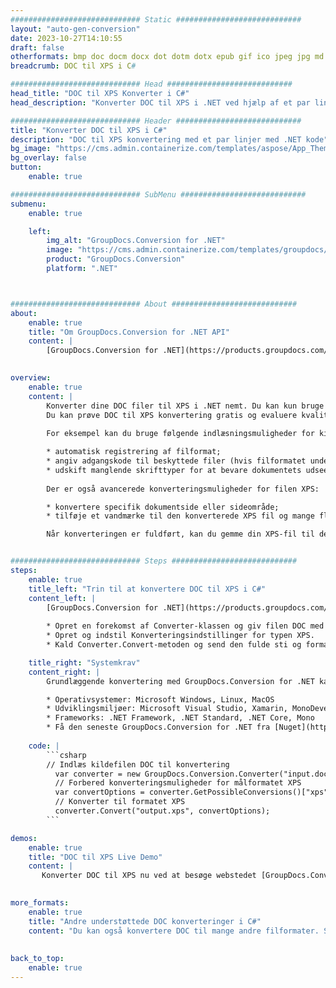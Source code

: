 ```yaml
---
############################# Static ############################
layout: "auto-gen-conversion"
date: 2023-10-27T14:10:55
draft: false
otherformats: bmp doc docm docx dot dotm dotx epub gif ico jpeg jpg md odt ott pdf png psd rtf tex tif tiff txt xps
breadcrumb: DOC til XPS i C#

############################# Head ############################
head_title: "DOC til XPS Konverter i C#"
head_description: "Konverter DOC til XPS i .NET ved hjælp af et par linjer kode. Brug GroupDocs Document Conversion API til at konvertere over 160 filformater."

############################# Header ############################
title: "Konverter DOC til XPS i C#"
description: "DOC til XPS konvertering med et par linjer med .NET kode"
bg_image: "https://cms.admin.containerize.com/templates/aspose/App_Themes/V3/images/bg/header1.png"
bg_overlay: false
button:
    enable: true

############################# SubMenu ############################
submenu:
    enable: true

    left:
        img_alt: "GroupDocs.Conversion for .NET"
        image: "https://cms.admin.containerize.com/templates/groupdocs/images/product-logos/90x90-noborder/groupdocs-conversion-net.png"
        product: "GroupDocs.Conversion"
        platform: ".NET"



############################# About ############################
about:
    enable: true
    title: "Om GroupDocs.Conversion for .NET API"
    content: |
        [GroupDocs.Conversion for .NET](https://products.groupdocs.com/conversion/net/) kan bruges til at konvertere Microsoft Word, Excel, PowerPoint, PDF, Visio og andre formater. GroupDocs.Conversion er en selvstændig API, der er velegnet til back-end og interne systemer, hvor høj ydeevne er påkrævet. Det afhænger ikke af nogen software som Microsoft eller Open Office.
    

overview:
    enable: true
    content: |
        Konverter dine DOC filer til XPS i .NET nemt. Du kan kun bruge et par C# kodelinjer i enhver platform efter eget valg, såsom - Windows, Linux, macOS.
        Du kan prøve DOC til XPS konvertering gratis og evaluere kvaliteten af ​​konverteringsresultaterne. Sammen med simple filkonverteringsscenarier kan du prøve mere avancerede muligheder for at indlæse kilden DOC fil og for at gemme output XPS resultat. 
        
        For eksempel kan du bruge følgende indlæsningsmuligheder for kilden DOC:

        * automatisk registrering af filformat;
        * angiv adgangskode til beskyttede filer (hvis filformatet understøtter det);
        * udskift manglende skrifttyper for at bevare dokumentets udseende.
        
        Der er også avancerede konverteringsmuligheder for filen XPS:

        * konvertere specifik dokumentside eller sideområde;
        * tilføje et vandmærke til den konverterede XPS fil og mange flere.

        Når konverteringen er fuldført, kan du gemme din XPS-fil til den lokale filsti eller ethvert tredjepartslager som FTP, Amazon S3, Google Drive, Dropbox osv. Bemærk venligst - for at konvertere DOC til {{ TO}} er der ikke behov for yderligere software installeret - som MS Office, Open Office, Adobe Acrobat Reader osv.


############################# Steps ############################
steps:
    enable: true
    title_left: "Trin til at konvertere DOC til XPS i C#"
    content_left: |
        [GroupDocs.Conversion for .NET](https://products.groupdocs.com/conversion/net/) gør det nemt for udviklere at konvertere en DOC fil til XPS med et par linjer kode.
        
        * Opret en forekomst af Converter-klassen og giv filen DOC med den fulde sti
        * Opret og indstil Konverteringsindstillinger for typen XPS.
        * Kald Converter.Convert-metoden og send den fulde sti og format (XPS) som en parameter

    title_right: "Systemkrav"
    content_right: |
        Grundlæggende konvertering med GroupDocs.Conversion for .NET kan udføres med nogle få enkle trin. Vores API'er understøttes på alle større platforme og operativsystemer. Før du udfører koden nedenfor, skal du sørge for, at du har følgende forudsætninger installeret på dit system.

        * Operativsystemer: Microsoft Windows, Linux, MacOS
        * Udviklingsmiljøer: Microsoft Visual Studio, Xamarin, MonoDevelop
        * Frameworks: .NET Framework, .NET Standard, .NET Core, Mono
        * Få den seneste GroupDocs.Conversion for .NET fra [Nuget](https://www.nuget.org/packages/groupdocs.conversion)
         
    code: |
        ```csharp    
        // Indlæs kildefilen DOC til konvertering
          var converter = new GroupDocs.Conversion.Converter("input.doc");
          // Forbered konverteringsmuligheder for målformatet XPS
          var convertOptions = converter.GetPossibleConversions()["xps"].ConvertOptions;
          // Konverter til formatet XPS
          converter.Convert("output.xps", convertOptions);
        ```

demos:
    enable: true
    title: "DOC til XPS Live Demo"
    content: |
       Konverter DOC til XPS nu ved at besøge webstedet [GroupDocs.Conversion App](https://products.groupdocs.app/conversion/family). Online demo har følgende fordele
          

more_formats:
    enable: true
    title: "Andre understøttede DOC konverteringer i C#"
    content: "Du kan også konvertere DOC til mange andre filformater. Se venligst listen nedenfor."
       
       
back_to_top:
    enable: true
---
```

